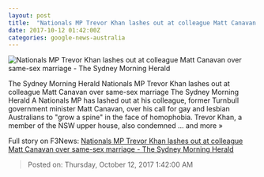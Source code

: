 ```yaml
---
layout: post
title:  "Nationals MP Trevor Khan lashes out at colleague Matt Canavan over same-sex marriage - The Sydney Morning Herald"
date: 2017-10-12 01:42:00Z
categories: google-news-australia
---
```


![Nationals MP Trevor Khan lashes out at colleague Matt Canavan over same-sex marriage - The Sydney Morning Herald](http://www.smh.com.au/content/dam/images/g/y/z/c/9/k/image.related.socialLead.620x349.gyzalk.png/1507772820727.jpg)

The Sydney Morning Herald Nationals MP Trevor Khan lashes out at colleague Matt Canavan over same-sex marriage The Sydney Morning Herald A Nationals MP has lashed out at his colleague, former Turnbull government minister Matt Canavan, over his call for gay and lesbian Australians to "grow a spine" in the face of homophobia. Trevor Khan, a member of the NSW upper house, also condemned ... and more »


Full story on F3News: [Nationals MP Trevor Khan lashes out at colleague Matt Canavan over same-sex marriage - The Sydney Morning Herald](http://www.f3nws.com/n/TFCjDH)

> Posted on: Thursday, October 12, 2017 1:42:00 AM
